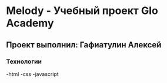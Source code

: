 # Melody - Учебный проект Glo Academy
## Проект выполнил: Гафиатулин Алексей

### Технологии 
-html
-css
-javascript

